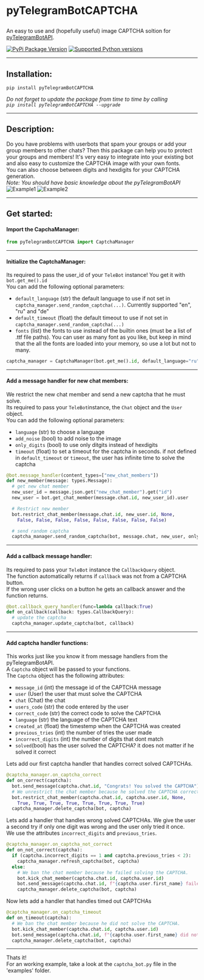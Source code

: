 # <p align="left">pyTelegramBotCAPTCHA

<p align="left">An easy to use and (hopefully useful) image CAPTCHA soltion for <a href="https://github.com/eternnoir/pyTelegramBotAPI">pyTelegramBotAPI</a>.

[![PyPi Package Version](https://img.shields.io/pypi/v/pyTelegramBotCAPTCHA.svg)](https://pypi.python.org/pypi/pyTelegramBotCAPTCHA)
[![Supported Python versions](https://img.shields.io/pypi/pyversions/pyTelegramBotAPI.svg)](https://pypi.python.org/pypi/pyTelegramBotAPI)
  
---
  
## Installation:
```
pip install pyTelegramBotCAPTCHA
```
  
*Do not forget to update the package from time to time by calling <br />
`pip install pyTelegramBotCAPTCHA --upgrade`*
  
---
  
## Description:
Do you have problems with userbots that spam your groups or add your group members to other chats? 
Then this package can help you to protect your groups and members! 
It's very easy to integrate into your existing bot and also easy to customize the CAPTCHA image with your own fonts. <br />
You can also choose between digits and hexdigits for your CAPTCHA generation. <br />
*Note: You should have basic knowledge about the pyTelegramBotAPI* <br />
![Example1](https://i.ibb.co/jWv61xr/Bildschirmfoto-2021-06-15-um-17-52-15.png "Example how it looks")
![Example2](https://i.ibb.co/vZkGgw5/Bildschirmfoto-2021-06-15-um-18-18-52.png "Example how it looks")

---
  
## Get started:
#### Import the CapchaManager:
```python
from pyTelegramBotCAPTCHA import CaptchaManager
```
  
---
  
#### Initialize the CaptchaManager:

Its required to pass the user_id of your `TeleBot` instance! You get it with `bot.get_me().id` <br />
You can add the following optional parameters:
  * `default_language` (str) the default language to use if not set in `captcha_manager.send_random_captcha(...)`. Currently supported "en", "ru" and "de"
  * `default_timeout` (float) the default timeout to use if not set in `captcha_manager.send_random_captcha(...)`
  * `fonts` (list) the fonts to use instead of the builtin ones (must be a list of .ttf file paths). You can user as many font as you like, but keep in mind that the all the fonts are loaded into your memory, so use a lot but not to many.
  
```python
captcha_manager = CaptchaManager(bot.get_me().id, default_language="ru", default_timeout=90, fonts=["path/to/font1.ttf", "path/to/font2.ttf"])
``` 
 
---
  
#### Add a message handler for new chat members:

We restrict the new chat member and send a new captcha that he must solve. <br />
Its required to pass your `TeleBot`instance, the `Chat` object and the `User` object. <br />
You can add the following optional parameters:
  * `language` (str) to choose a language
  * `add_noise` (bool) to add noise to the image
  * `only_digits` (bool) to use only ditgits instead of hexdigits
  * `timeout` (float) to set a timeout for the captcha in seconds. if not defined in `default_timeout` or `timeout`, the user has infinite time to solve the captcha 
  
```python
@bot.message_handler(content_types=["new_chat_members"])
def new_member(message: types.Message):
  # get new chat member
  new_user_id = message.json.get("new_chat_member").get("id")
  new_user = bot.get_chat_member(message.chat.id, new_user_id).user

  # Restrict new member
  bot.restrict_chat_member(message.chat.id, new_user.id, None,
    False, False, False, False, False, False, False, False)

  # send random captcha
  captcha_manager.send_random_captcha(bot, message.chat, new_user, only_digits=True)
```

---
  
#### Add a callback message handler:

Its required to pass your `TeleBot` instance the `CallbackQuery` object. <br />
The function automatically returns if `callback` was not from a CAPTCHA button. <br />
If the wrong user clicks on a button he gets an callback answer and the function returns.
  
```python
@bot.callback_query_handler(func=lambda callback:True)
def on_callback(callback: types.CallbackQuery):
  # update the captcha
  captcha_manager.update_captcha(bot, callback)
```
  
---
  
#### Add captcha handler functions:
  
This works just like you know it from message handlers from the pyTelegramBotAPI.<br />
A `Captcha` object will be passed to your functions. <br />
The `Captcha` object has the following attributes:
  * `message_id` (int) the message id of the CAPTCHA message
  * `user` (User) the user that must solve the CAPTCHA
  * `chat` (Chat) the chat
  * `users_code` (str) the code entered by the user
  * `correct_code` (str) the correct code to solve the CAPTCHA
  * `language` (str) the language of the CAPTCHA text
  * `created_at` (float) the timestemp when the CAPTCHA was created
  * `previous_tries` (int) the number of tries the user made
  * `incorrect_digits` (int) the number of digits that dont match
  * `solved`(bool) has the user solved the CAPTCHA? it does not matter if he solved it correct

Lets add our first captcha handler that handles correct solved CAPTCHAs.
  
```python
@captcha_manager.on_captcha_correct
def on_correct(captcha):
  bot.send_message(captcha.chat.id, "Congrats! You solved the CAPTCHA")
  # We unrestrict the chat member because he solved the CAPTCHA correct.
  bot.restrict_chat_member(captcha.chat.id, captcha.user.id, None,
    True, True, True, True, True, True, True, True)
  captcha_manager.delete_captcha(bot, captcha)
```

Lets add a handler that handles wrong solved CAPTCHAs. We give the user a second try if only one digit was wrong and the user only tried it once. <br />
We use the attributes `incorrect_digits` and `previous_tries`.
  
```python
@captcha_manager.on_captcha_not_correct
def on_not_correct(captcha):
  if (captcha.incorrect_digits == 1 and captcha.previous_tries < 2):
    captcha_manager.refresh_captcha(bot, captcha)
  else:
    # We ban the chat member because he failed solving the CAPTCHA.
    bot.kick_chat_member(captcha.chat.id, captcha.user.id)
    bot.send_message(captcha.chat.id, f"{captcha.user.first_name} failed solvinng the CAPTCHA and was banned!")
    captcha_manager.delete_captcha(bot, captcha)
```

Now lets add a handler that handles timed out CAPTCHAs
                                                                    
```python
@captcha_manager.on_captcha_timeout
def on_timeout(captcha):
  # We ban the chat member because he did not solve the CAPTCHA.
  bot.kick_chat_member(captcha.chat.id, captcha.user.id)
  bot.send_message(captcha.chat.id, f"{captcha.user.first_name} did not solve the CAPTCHA and was banned!")
  captcha_manager.delete_captcha(bot, captcha)
```

---
Thats it! <br />
For an working example, take a look at the `captcha_bot.py` file in the 'examples' folder.
  
